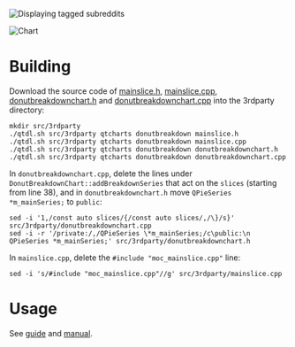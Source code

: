 ![Displaying tagged subreddits](https://user-images.githubusercontent.com/30552567/60246564-d8c88300-98b6-11e9-85c9-5d88d7a4d89e.png)

![Chart](https://user-images.githubusercontent.com/30552567/60340500-aea0bf00-99a3-11e9-8900-4f5fce4df5e9.png)

# Building

Download the source code of [mainslice.h](https://doc.qt.io/archives/qt-5.11/qtcharts-donutbreakdown-mainslice-h.html), [mainslice.cpp](https://doc.qt.io/archives/qt-5.11/qtcharts-donutbreakdown-mainslice-cpp.html), [donutbreakdownchart.h](https://doc.qt.io/archives/qt-5.11/qtcharts-donutbreakdown-donutbreakdownchart-h.html) and [donutbreakdownchart.cpp](https://doc.qt.io/archives/qt-5.11/qtcharts-donutbreakdown-donutbreakdownchart-cpp.html) into the 3rdparty directory:

    mkdir src/3rdparty
    ./qtdl.sh src/3rdparty qtcharts donutbreakdown mainslice.h
    ./qtdl.sh src/3rdparty qtcharts donutbreakdown mainslice.cpp
    ./qtdl.sh src/3rdparty qtcharts donutbreakdown donutbreakdownchart.h
    ./qtdl.sh src/3rdparty qtcharts donutbreakdown donutbreakdownchart.cpp

In `donutbreakdownchart.cpp`, delete the lines under `DonutBreakdownChart::addBreakdownSeries` that act on the `slices` (starting from line 38), and in `donutbreakdownchart.h` move `QPieSeries *m_mainSeries;` to `public`:

    sed -i '1,/const auto slices/{/const auto slices/,/\}/s}' src/3rdparty/donutbreakdownchart.cpp
    sed -i -r '/private:/,/QPieSeries \*m_mainSeries;/c\public:\n    QPieSeries *m_mainSeries;' src/3rdparty/donutbreakdownchart.h

In `mainslice.cpp`, delete the `#include "moc_mainslice.cpp"` line:

    sed -i 's/#include "moc_mainslice.cpp"//g' src/3rdparty/mainslice.cpp

# Usage

See [guide](../guides/hub.md) and [manual](../man/rscraper-hub).
